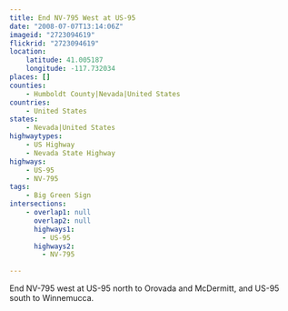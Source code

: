 ```yaml
---
title: End NV-795 West at US-95
date: "2008-07-07T13:14:06Z"
imageid: "2723094619"
flickrid: "2723094619"
location:
    latitude: 41.005187
    longitude: -117.732034
places: []
counties:
    - Humboldt County|Nevada|United States
countries:
    - United States
states:
    - Nevada|United States
highwaytypes:
    - US Highway
    - Nevada State Highway
highways:
    - US-95
    - NV-795
tags:
    - Big Green Sign
intersections:
    - overlap1: null
      overlap2: null
      highways1:
        - US-95
      highways2:
        - NV-795

---
```

End NV-795 west at US-95 north to Orovada and McDermitt, and US-95 south to Winnemucca.